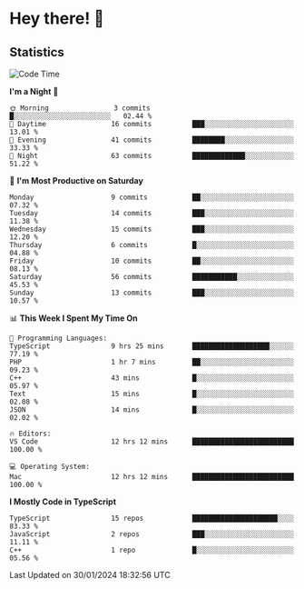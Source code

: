 # Hey there! 👋


## Statistics
<!--START_SECTION:waka-->
![Code Time](http://img.shields.io/badge/Code%20Time-128%20hrs%2049%20mins-blue)

**I'm a Night 🦉** 

```text
🌞 Morning                3 commits           █░░░░░░░░░░░░░░░░░░░░░░░░   02.44 % 
🌆 Daytime                16 commits          ███░░░░░░░░░░░░░░░░░░░░░░   13.01 % 
🌃 Evening                41 commits          ████████░░░░░░░░░░░░░░░░░   33.33 % 
🌙 Night                  63 commits          █████████████░░░░░░░░░░░░   51.22 % 
```
📅 **I'm Most Productive on Saturday** 

```text
Monday                   9 commits           ██░░░░░░░░░░░░░░░░░░░░░░░   07.32 % 
Tuesday                  14 commits          ███░░░░░░░░░░░░░░░░░░░░░░   11.38 % 
Wednesday                15 commits          ███░░░░░░░░░░░░░░░░░░░░░░   12.20 % 
Thursday                 6 commits           █░░░░░░░░░░░░░░░░░░░░░░░░   04.88 % 
Friday                   10 commits          ██░░░░░░░░░░░░░░░░░░░░░░░   08.13 % 
Saturday                 56 commits          ███████████░░░░░░░░░░░░░░   45.53 % 
Sunday                   13 commits          ███░░░░░░░░░░░░░░░░░░░░░░   10.57 % 
```


📊 **This Week I Spent My Time On** 

```text
💬 Programming Languages: 
TypeScript               9 hrs 25 mins       ███████████████████░░░░░░   77.19 % 
PHP                      1 hr 7 mins         ██░░░░░░░░░░░░░░░░░░░░░░░   09.23 % 
C++                      43 mins             █░░░░░░░░░░░░░░░░░░░░░░░░   05.97 % 
Text                     15 mins             █░░░░░░░░░░░░░░░░░░░░░░░░   02.08 % 
JSON                     14 mins             █░░░░░░░░░░░░░░░░░░░░░░░░   02.02 % 

🔥 Editors: 
VS Code                  12 hrs 12 mins      █████████████████████████   100.00 % 

💻 Operating System: 
Mac                      12 hrs 12 mins      █████████████████████████   100.00 % 
```

**I Mostly Code in TypeScript** 

```text
TypeScript               15 repos            █████████████████████░░░░   83.33 % 
JavaScript               2 repos             ███░░░░░░░░░░░░░░░░░░░░░░   11.11 % 
C++                      1 repo              █░░░░░░░░░░░░░░░░░░░░░░░░   05.56 % 
```




 Last Updated on 30/01/2024 18:32:56 UTC
<!--END_SECTION:waka-->

